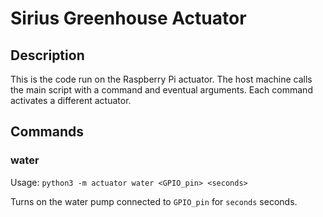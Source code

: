 # Sirius Greenhouse Actuator

## Description
This is the code run on the Raspberry Pi actuator.
The host machine calls the main script with a command and eventual arguments.
Each command activates a different actuator.

## Commands
### water
Usage: `python3 -m actuator water <GPIO_pin> <seconds>`

Turns on the water pump connected to `GPIO_pin` for `seconds` seconds.

